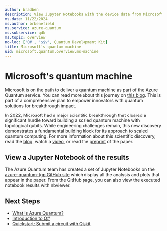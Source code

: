 ```yaml
---
author: bradben
description: View Jupyter Notebooks with the device data from Microsoft's research into a scaled quantum machines using topological qubits.
ms.date: 11/22/2024
ms.author: brbenefield
ms.service: azure-quantum
ms.subservice: qdk
ms.topic: overview
no-loc: ['Q#', '$$v', Quantum Development Kit]
title: Microsoft's quantum machine
uid: microsoft.quantum.overview.ms-machine
---
```


# Microsoft's quantum machine

Microsoft is on the path to deliver a quantum machine as part of the Azure Quantum service. You can read more about this journey on [this blog](https://cloudblogs.microsoft.com/quantum/2022/11/17/microsofts-quantum-machine-new-data-available-today/). This is part of a comprehensive plan to empower innovators with quantum solutions for breakthrough impact.

In 2022, Microsoft had a major scientific breakthrough that cleared a significant hurdle toward building a scaled quantum machine with topological qubits. While engineering challenges remain, this new discovery demonstrates a fundamental building block for its approach to scaled quantum computing. For more information about this scientific discovery, read the [blog](https://www.microsoft.com/research/blog/microsoft-has-demonstrated-the-underlying-physics-required-to-create-a-new-kind-of-qubit/), watch a [video](https://www.youtube.com/watch?v=Q8CHms4ixYc), or read the [preprint](https://arxiv.org/abs/2207.02472) of the paper.

## View a Jupyter Notebook of the results

The Azure Quantum team has created a set of Jupyter Notebooks on the [azure-quantum-tgp GitHub site](https://github.com/microsoft/azure-quantum-tgp) which display all the analysis and plots that appear in the paper. From the GitHub page, you can also view the executed notebook results with nbviewer. 

## Next Steps

- [What is Azure Quantum?](xref:microsoft.quantum.azure-quantum-overview)
- [Introduction to Q#](xref:microsoft.quantum.qsharp-overview)
- [Quickstart: Submit a circuit with Qiskit](xref:microsoft.quantum.quickstarts.computing.qiskit)
